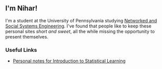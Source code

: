 ## I'm Nihar! 
I'm a student at the University of Pennsylvania studying [Networked and Social Systems Engineering](http://www.nets.upenn.edu/). I've found that people like to keep these personal sites _short and sweet_, all the while missing the opportunity to present themselves. 


### Useful Links
- [Personal notes for Introduction to Statistical Learning](/esenotes)